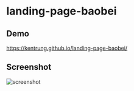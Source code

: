 # landing-page-baobei

## Demo
https://kentrung.github.io/landing-page-baobei/

## Screenshot
![screenshot](https://github.com/kentrung/landing-page-baobei/assets/15643762/64c4af92-73cf-4b30-89b1-223a646fb6ef)
